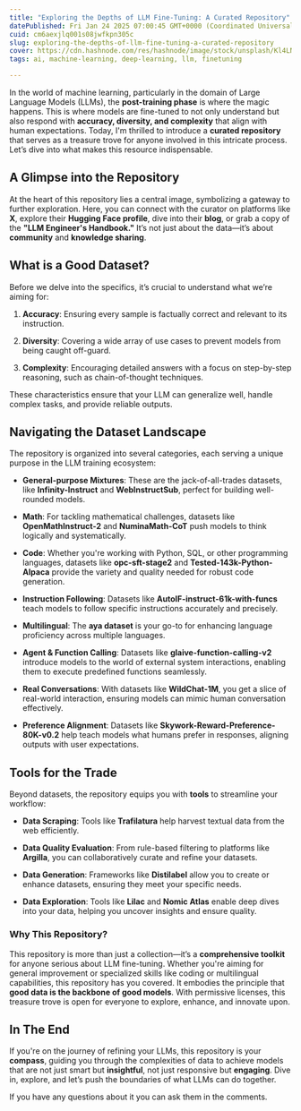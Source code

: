 ```yaml
---
title: "Exploring the Depths of LLM Fine-Tuning: A Curated Repository"
datePublished: Fri Jan 24 2025 07:00:45 GMT+0000 (Coordinated Universal Time)
cuid: cm6aexjlq001s08jwfkpn305c
slug: exploring-the-depths-of-llm-fine-tuning-a-curated-repository
cover: https://cdn.hashnode.com/res/hashnode/image/stock/unsplash/Kl4LNdg6on4/upload/0fc13e07685426cb454a939bd7d8590e.jpeg
tags: ai, machine-learning, deep-learning, llm, finetuning

---
```


In the world of machine learning, particularly in the domain of Large Language Models (LLMs), the **post-training phase** is where the magic happens. This is where models are fine-tuned to not only understand but also respond with **accuracy, diversity, and complexity** that align with human expectations. Today, I'm thrilled to introduce a **curated repository** that serves as a treasure trove for anyone involved in this intricate process. Let’s dive into what makes this resource indispensable.

## **A Glimpse into the Repository**

At the heart of this repository lies a central image, symbolizing a gateway to further exploration. Here, you can connect with the curator on platforms like **X**, explore their **Hugging Face profile**, dive into their **blog**, or grab a copy of the **"LLM Engineer's Handbook."** It’s not just about the data—it’s about **community** and **knowledge sharing**.

## **What is a Good Dataset?**

Before we delve into the specifics, it’s crucial to understand what we’re aiming for:

1. **Accuracy**: Ensuring every sample is factually correct and relevant to its instruction.
    
2. **Diversity**: Covering a wide array of use cases to prevent models from being caught off-guard.
    
3. **Complexity**: Encouraging detailed answers with a focus on step-by-step reasoning, such as chain-of-thought techniques.
    

These characteristics ensure that your LLM can generalize well, handle complex tasks, and provide reliable outputs.

## **Navigating the Dataset Landscape**

The repository is organized into several categories, each serving a unique purpose in the LLM training ecosystem:

* **General-purpose Mixtures**: These are the jack-of-all-trades datasets, like **Infinity-Instruct** and **WebInstructSub**, perfect for building well-rounded models.
    
* **Math**: For tackling mathematical challenges, datasets like **OpenMathInstruct-2** and **NuminaMath-CoT** push models to think logically and systematically.
    
* **Code**: Whether you're working with Python, SQL, or other programming languages, datasets like **opc-sft-stage2** and **Tested-143k-Python-Alpaca** provide the variety and quality needed for robust code generation.
    
* **Instruction Following**: Datasets like **AutoIF-instruct-61k-with-funcs** teach models to follow specific instructions accurately and precisely.
    
* **Multilingual**: The **aya dataset** is your go-to for enhancing language proficiency across multiple languages.
    
* **Agent & Function Calling**: Datasets like **glaive-function-calling-v2** introduce models to the world of external system interactions, enabling them to execute predefined functions seamlessly.
    
* **Real Conversations**: With datasets like **WildChat-1M**, you get a slice of real-world interaction, ensuring models can mimic human conversation effectively.
    
* **Preference Alignment**: Datasets like **Skywork-Reward-Preference-80K-v0.2** help teach models what humans prefer in responses, aligning outputs with user expectations.
    

## **Tools for the Trade**

Beyond datasets, the repository equips you with **tools** to streamline your workflow:

* **Data Scraping**: Tools like **Trafilatura** help harvest textual data from the web efficiently.
    
* **Data Quality Evaluation**: From rule-based filtering to platforms like **Argilla**, you can collaboratively curate and refine your datasets.
    
* **Data Generation**: Frameworks like **Distilabel** allow you to create or enhance datasets, ensuring they meet your specific needs.
    
* **Data Exploration**: Tools like **Lilac** and **Nomic Atlas** enable deep dives into your data, helping you uncover insights and ensure quality.
    

### Why This Repository?

This repository is more than just a collection—it’s a **comprehensive toolkit** for anyone serious about LLM fine-tuning. Whether you're aiming for general improvement or specialized skills like coding or multilingual capabilities, this repository has you covered. It embodies the principle that **good data is the backbone of good models**. With permissive licenses, this treasure trove is open for everyone to explore, enhance, and innovate upon.

## **In The End**

If you're on the journey of refining your LLMs, this repository is your **compass**, guiding you through the complexities of data to achieve models that are not just smart but **insightful**, not just responsive but **engaging**. Dive in, explore, and let’s push the boundaries of what LLMs can do together.

If you have any questions about it you can ask them in the comments.